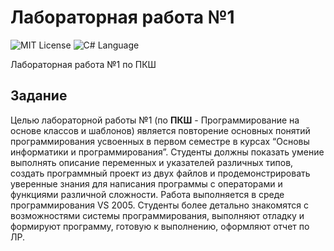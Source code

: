 # Лабораторная работа №1
<img src="http://img.shields.io/badge/license-MIT-brightgreen.svg" alt="MIT License"> <img src="https://img.shields.io/badge/language-C%2B%2B-green.svg" alt="C# Language">

Лабораторная работа №1 по ПКШ

## Задание

Целью лабораторной работы №1 (по **ПКШ** - Программирование на основе классов и шаблонов) является повторение основных понятий программирования усвоенных в первом семестре в курсах “Основы информатики и программирования”. Студенты должны показать умение выполнять описание переменных и указателей различных типов, создать программный проект из двух файлов и продемонстрировать уверенные знания для написания программы с операторами и функциями различной сложности. Работа выполняется в среде программирования VS 2005. Студенты более детально знакомятся с возможностями системы программирования, выполняют отладку и формируют программу, готовую к выполнению, оформляют отчет по ЛР.
